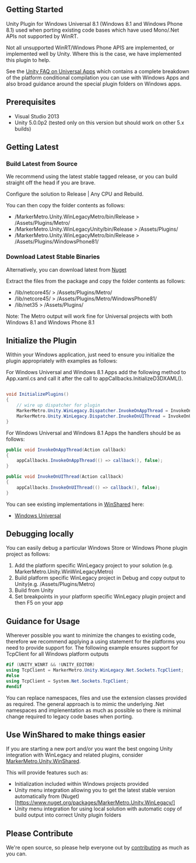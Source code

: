 ## Getting Started

Unity Plugin for Windows Universal 8.1 (Windows 8.1 and Windows Phone 8.1) used when porting existing code bases which have used Mono/.Net APIs not supported by WinRT. 

Not all unsupported WinRT/Windows Phone APIS are implemented, or implemented well by Unity. Where this is the case, we have implemented this plugin to help. 

See the [Unity FAQ on Universal Apps](http://docs.unity3d.com/Manual/WindowsUniversalApps-faq.html) which contains a complete breakdown of the platform conditional compilation you can use with Windows Apps and also broad guidance around the special plugin folders on Windows apps.

## Prerequisites

- Visual Studio 2013
- Unity 5.0.0p2 (tested only on this version but should work on other 5.x builds)

## Getting Latest

### Build Latest from Source

We recommend using the latest stable tagged release, or you can build straight off the head if you are brave.

Configure the solution to Release | Any CPU and Rebuild.

You can then copy the folder contents as follows:

- /MarkerMetro.Unity.WinLegacyMetro/bin/Release > /Assets/Plugins/Metro/
- /MarkerMetro.Unity.WinLegacyUnity/bin/Release > /Assets/Plugins/
- /MarkerMetro.Unity.WinLegacyMetro/bin/Release > /Assets/Plugins/WindowsPhone81/

### Download Latest Stable Binaries

Alternatively, you can download latest from [Nuget](https://www.nuget.org/api/v2/package/MarkerMetro.Unity.WinLegacy)

Extract the files from the package and copy the folder contents as follows:

- /lib/netcore45/ > /Assets/Plugins/Metro/
- /lib/netcore45/ > /Assets/Plugins/Metro/WindowsPhone81/
- /lib/net35 > /Assets/Plugins/

Note: The Metro output will work fine for Universal projects with both Windows 8.1 and Windows Phone 8.1

## Initialize the Plugin

Within your Windows application, just need to ensure you initialize the plugin appropriately with examples as follows:

For Windows Universal and Windows 8.1 Apps add the following method to App.xaml.cs and call it after the call to appCallbacks.InitializeD3DXAML().


```csharp

void InitializePlugins()
{
    // wire up dispatcher for plugin
    MarkerMetro.Unity.WinLegacy.Dispatcher.InvokeOnAppThread = InvokeOnAppThread;
    MarkerMetro.Unity.WinLegacy.Dispatcher.InvokeOnUIThread = InvokeOnUIThread;
}

```
For Windows Universal and Windows 8.1 Apps the handlers should be as follows:

```csharp
public void InvokeOnAppThread(Action callback)
{
    appCallbacks.InvokeOnAppThread(() => callback(), false);
}

public void InvokeOnUIThread(Action callback)
{
    appCallbacks.InvokeOnUIThread(() => callback(), false);
}
```

You can see existing implementations in [WinShared](https://github.com/MarkerMetro/MarkerMetro.Unity.WinShared) here:

- [Windows Universal](https://github.com/MarkerMetro/MarkerMetro.Unity.WinShared/blob/master/WindowsSolutionUniversal/UnityProject/UnityProject.Shared/App.xaml.cs) 
## Debugging locally

You can easily debug a particular Windows Store or Windows Phone plugin project as follows:

1. Add the platform specific WinLegacy project to your solution (e.g. MarkerMetro.Unity.WinWinLegacyMetro)
2. Build platform specific WinLegacy project in Debug and copy output to Unity(e.g. /Assets/Plugins/Metro)
3. Build from Unity
4. Set breakpoints in your platform specific WinLegacy plugin project and then F5 on your app

## Guidance for Usage

Wherever possible you want to minimize the changes to existing code, therefore we recommend applying a using statement for the platforms you need to provide support for. The following example ensures support for TcpClient for all Windows platform outputs

```c#
#if (UNITY_WINRT && !UNITY_EDITOR)
using TcpClient = MarkerMetro.Unity.WinLegacy.Net.Sockets.TcpClient;
#else
using TcpClient = System.Net.Sockets.TcpClient;
#endif
```

You can replace namespaces, files and use the extension classes provided as required. The general approach is to mimic the underlying .Net namespaces and implenentation as much as possible so there is minimal change required to legacy code bases when porting.

## Use WinShared to make things easier

If you are starting a new port and/or you want the best ongoing Unity integration with WinLegacy and related plugins, consider [MarkerMetro.Unity.WinShared](https://github.com/MarkerMetro/MarkerMetro.Unity.WinShared). 

This will provide features such as:

- Initialization included within Windows projects provided
- Unity menu integration allowing you to get the latest stable version automatically from (Nuget)[https://www.nuget.org/packages/MarkerMetro.Unity.WinLegacy/]
- Unity menu integration for using local solution with automatic copy of build output into correct Unity plugin folders

## Please Contribute

We're open source, so please help everyone out by [contributing](CONTRIBUTING.md) as much as you can.



